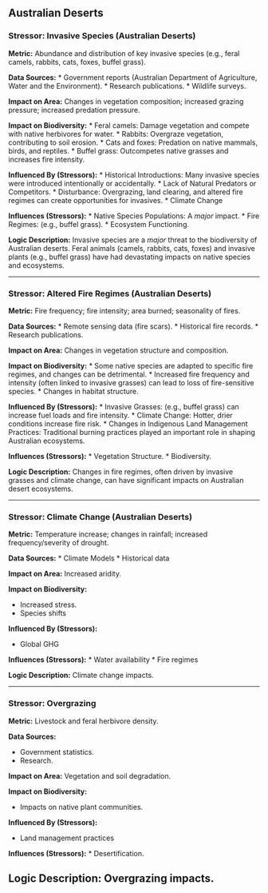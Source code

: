 ## Australian Deserts

### Stressor: Invasive Species (Australian Deserts)

**Metric:** Abundance and distribution of key invasive species (e.g., feral camels, rabbits, cats, foxes, buffel grass).

**Data Sources:**
    *   Government reports (Australian Department of Agriculture, Water and the Environment).
    *   Research publications.
    *   Wildlife surveys.

**Impact on Area:** Changes in vegetation composition; increased grazing pressure; increased predation pressure.

**Impact on Biodiversity:**
    *   Feral camels: Damage vegetation and compete with native herbivores for water.
    *   Rabbits: Overgraze vegetation, contributing to soil erosion.
    *   Cats and foxes: Predation on native mammals, birds, and reptiles.
    *   Buffel grass: Outcompetes native grasses and increases fire intensity.

**Influenced By (Stressors):**
    *   Historical Introductions: Many invasive species were introduced intentionally or accidentally.
    *   Lack of Natural Predators or Competitors.
    *   Disturbance: Overgrazing, land clearing, and altered fire regimes can create opportunities for invasives.
    * Climate Change

**Influences (Stressors):**
    *   Native Species Populations: A *major* impact.
    *   Fire Regimes: (e.g., buffel grass).
    *   Ecosystem Functioning.

**Logic Description:** Invasive species are a *major* threat to the biodiversity of Australian deserts. Feral animals (camels, rabbits, cats, foxes) and invasive plants (e.g., buffel grass) have had devastating impacts on native species and ecosystems.

---

### Stressor: Altered Fire Regimes (Australian Deserts)

**Metric:** Fire frequency; fire intensity; area burned; seasonality of fires.

**Data Sources:**
    *   Remote sensing data (fire scars).
    *   Historical fire records.
    *   Research publications.

**Impact on Area:** Changes in vegetation structure and composition.

**Impact on Biodiversity:**
    *   Some native species are adapted to specific fire regimes, and changes can be detrimental.
    *   Increased fire frequency and intensity (often linked to invasive grasses) can lead to loss of fire-sensitive species.
    *   Changes in habitat structure.

**Influenced By (Stressors):**
    *   Invasive Grasses: (e.g., buffel grass) can increase fuel loads and fire intensity.
    *   Climate Change: Hotter, drier conditions increase fire risk.
    *   Changes in Indigenous Land Management Practices: Traditional burning practices played an important role in shaping Australian ecosystems.

**Influences (Stressors):**
    *   Vegetation Structure.
    *   Biodiversity.

**Logic Description:** Changes in fire regimes, often driven by invasive grasses and climate change, can have significant impacts on Australian desert ecosystems.

---

### Stressor: Climate Change (Australian Deserts)

**Metric:** Temperature increase; changes in rainfall; increased frequency/severity of drought.

**Data Sources:**
        * Climate Models
         * Historical data

**Impact on Area:** Increased aridity.

**Impact on Biodiversity:**
 * Increased stress.
  * Species shifts

**Influenced By (Stressors):**
   * Global GHG

**Influences (Stressors):**
    * Water availability
    * Fire regimes

**Logic Description:** Climate change impacts.

---

### Stressor: Overgrazing
**Metric:** Livestock and feral herbivore density.

**Data Sources:**
 * Government statistics.
  * Research.

**Impact on Area:** Vegetation and soil degradation.

**Impact on Biodiversity:**
* Impacts on native plant communities.

**Influenced By (Stressors):**
 * Land management practices

**Influences (Stressors):**
       * Desertification.

**Logic Description:** Overgrazing impacts.
---